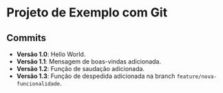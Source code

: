 # Projeto de Exemplo com Git

## Commits
- **Versão 1.0**: Hello World.
- **Versão 1.1**: Mensagem de boas-vindas adicionada.
- **Versão 1.2**: Função de saudação adicionada.
- **Versão 1.3**: Função de despedida adicionada na branch `feature/nova-funcionalidade`.

